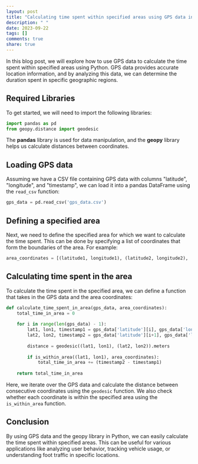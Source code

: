 ```yaml
---
layout: post
title: "Calculating time spent within specified areas using GPS data in Python"
description: " "
date: 2023-09-22
tags: []
comments: true
share: true
---
```


In this blog post, we will explore how to use GPS data to calculate the time spent within specified areas using Python. GPS data provides accurate location information, and by analyzing this data, we can determine the duration spent in specific geographic regions.

## Required Libraries
To get started, we will need to import the following libraries:

```python
import pandas as pd
from geopy.distance import geodesic
```

The **pandas** library is used for data manipulation, and the **geopy** library helps us calculate distances between coordinates.

## Loading GPS data
Assuming we have a CSV file containing GPS data with columns "latitude", "longitude", and "timestamp", we can load it into a pandas DataFrame using the `read_csv` function:

```python
gps_data = pd.read_csv('gps_data.csv')
```

## Defining a specified area
Next, we need to define the specified area for which we want to calculate the time spent. This can be done by specifying a list of coordinates that form the boundaries of the area. For example:

```python
area_coordinates = [(latitude1, longitude1), (latitude2, longitude2), ..., (latitudeN, longitudeN)]
```

## Calculating time spent in the area
To calculate the time spent in the specified area, we can define a function that takes in the GPS data and the area coordinates:

```python
def calculate_time_spent_in_area(gps_data, area_coordinates):
    total_time_in_area = 0
    
    for i in range(len(gps_data) - 1):
        lat1, lon1, timestamp1 = gps_data['latitude'][i], gps_data['longitude'][i], gps_data['timestamp'][i]
        lat2, lon2, timestamp2 = gps_data['latitude'][i+1], gps_data['longitude'][i+1], gps_data['timestamp'][i+1]
        
        distance = geodesic((lat1, lon1), (lat2, lon2)).meters
        
        if is_within_area((lat1, lon1), area_coordinates):
            total_time_in_area += (timestamp2 - timestamp1)
            
    return total_time_in_area
```

Here, we iterate over the GPS data and calculate the distance between consecutive coordinates using the `geodesic` function. We also check whether each coordinate is within the specified area using the `is_within_area` function.

## Conclusion
By using GPS data and the geopy library in Python, we can easily calculate the time spent within specified areas. This can be useful for various applications like analyzing user behavior, tracking vehicle usage, or understanding foot traffic in specific locations.